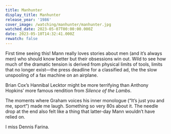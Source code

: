 ```yaml
---
title: Manhunter
display_title: Manhunter
release_year: '1986'
cover_image: /watching/manhunter/manhunter.jpg
watched_date: 2023-05-07T00:00:00.000Z
date: 2023-05-10T14:32:41.000Z
rewatch: false
---
```

First time seeing this! Mann really loves stories about men (and it’s always men) who should know better but their obsessions win out. Wild to see how much of the dramatic tension is derived from physical limits of tools, limits that no longer exist—the press deadline for a classified ad, the the slow unspooling of a fax machine on an airplane.

Brian Cox’s Hannibal Lecktor might be more terrifying than Anthony Hopkins’ more famous rendition from _Silence of the Lambs_.

The moments where Graham voices his inner monologue (“It’s just you and me, sport”) made me laugh. Something so very 80s about it. The needle drop at the end also felt like a thing that latter-day Mann wouldn’t have relied on.

I miss Dennis Farina.

